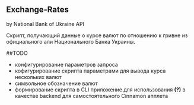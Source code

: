## Exchange-Rates
by National Bank of Ukraine API

Скрипт, получающий данные о курсе валют по отношению к гривне из официального апи Национального Банка Украины.

##TODO
 - конфигурирование параметров запроса
 - кофигурирование скрипта параметрами для вывода курса нескольких валют
 - символьное обозначение валют
 - формирование скрипта в CLI приложение для использования **(?)** в качестве backend для самостоятельного Cinnamon апплета
